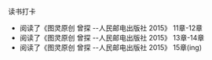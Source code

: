 读书打卡

* 阅读了《图灵原创 曾探 --人民邮电出版社 2015》 11章-12章
* 阅读了《图灵原创 曾探 --人民邮电出版社 2015》 13章-14章
* 阅读了《图灵原创 曾探 --人民邮电出版社 2015》 15章(ing)
